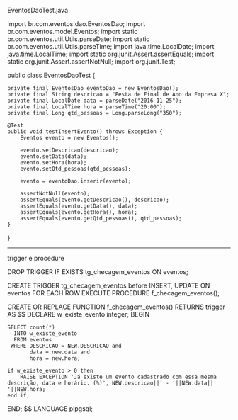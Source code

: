 EventosDaoTest.java

import br.com.eventos.dao.EventosDao;
import br.com.eventos.model.Eventos;
import static br.com.eventos.util.Utils.parseDate;
import static br.com.eventos.util.Utils.parseTime;
import java.time.LocalDate;
import java.time.LocalTime;
import static org.junit.Assert.assertEquals;
import static org.junit.Assert.assertNotNull;
import org.junit.Test;

public class EventosDaoTest {
    
    private final EventosDao eventoDao = new EventosDao();
    private final String descricao = "Festa de Final de Ano da Empresa X";
    private final LocalDate data = parseDate("2016-11-25");
    private final LocalTime hora = parseTime("20:00");
    private final Long qtd_pessoas = Long.parseLong("350");
    
    @Test
    public void testInsertEvento() throws Exception {
        Eventos evento = new Eventos();
        
        evento.setDescricao(descricao);
        evento.setData(data);        
        evento.setHora(hora);        
        evento.setQtd_pessoas(qtd_pessoas);        
        
        evento = eventoDao.inserir(evento);
        
        assertNotNull(evento);
        assertEquals(evento.getDescricao(), descricao);
        assertEquals(evento.getData(), data);
        assertEquals(evento.getHora(), hora);
        assertEquals(evento.getQtd_pessoas(), qtd_pessoas);
    }    
    
}


-------------------------------------------------
trigger e procedure

DROP TRIGGER IF EXISTS tg_checagem_eventos ON eventos;

CREATE TRIGGER tg_checagem_eventos before INSERT, UPDATE ON eventos
FOR EACH ROW EXECUTE PROCEDURE f_checagem_eventos();
	  
CREATE OR REPLACE FUNCTION f_checagem_eventos() RETURNS trigger AS $$
    DECLARE w_existe_evento integer;
    BEGIN
        
	SELECT count(*) 
	  INTO w_existe_evento
	  FROM eventos 
	 WHERE DESCRICAO = NEW.DESCRICAO and
		   data = new.data and
		   hora = new.hora;
			   
	if w_existe_evento > 0 then
		RAISE EXCEPTION 'Já existe um evento cadastrado com essa mesma descrição, data e horário. (%)', NEW.descricao||' - '||NEW.data||' '||NEW.hora;
    end if;	
        
		
END;
$$ LANGUAGE plpgsql;	  

